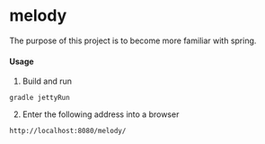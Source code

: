 # melody
The purpose of this project is to become more familiar with spring.

#### Usage
1. Build and run
```
gradle jettyRun
```

2. Enter the following address into a browser
```
http://localhost:8080/melody/
```

